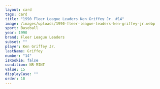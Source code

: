 ```yaml
---
layout: card
tags: card
title: "1990 Fleer League Leaders Ken Griffey Jr. #14"
image: /images/uploads/1990-fleer-league-leaders-ken-griffey-jr.webp
sport: Baseball
year: 1990
brand: Fleer League Leaders
subset: ""
player: Ken Griffey Jr.
lastName: Griffey
number: "14"
isRookie: false
condition: NR-MINT
value: 15
displayCase: ""
order: 10
---
```

